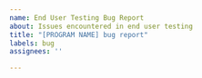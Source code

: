```yaml
---
name: End User Testing Bug Report
about: Issues encountered in end user testing
title: "[PROGRAM NAME] bug report"
labels: bug
assignees: ''

---
```



